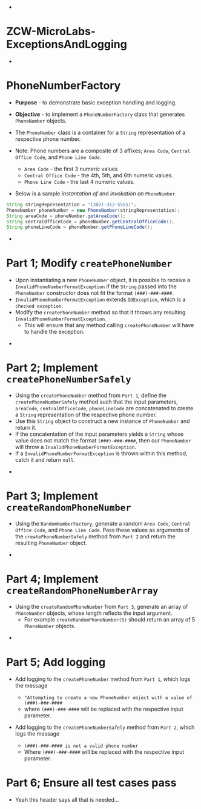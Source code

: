 -
# ZCW-MicroLabs-ExceptionsAndLogging

-
# PhoneNumberFactory
* **Purpose** - to demonstrate basic exception handling and logging.
* **Objective** - to implement a `PhoneNumberFactory` class that generates `PhoneNumber` objects.
* The `PhoneNumber` class is a container for a `String` representation of a respective phone number.
* Note: Phone numbers are a composite of 3 affixes; `Area Code`, `Central Office Code`, and `Phone Line Code`.
	* `Area Code`  - the first 3 numeric values
	* `Central Office Code` - the 4th, 5th, and 6th numeric values.
	* `Phone Line Code` - the last 4 numeric values. 

* Below is a sample *instantation of* and *invokation on* `PhoneNumber`.
	
```Java
String stringRepresentation = "(302)-312-5555)";
PhoneNumber phoneNumber = new PhoneNumber(stringRepresentation);
String areaCode = phoneNumber.getAreaCode();
String centralOfficeCode = phoneNumber.getCentralOfficeCode();
String phoneLineCode = phoneNumber.getPhoneLineCode();
```


-
# Part 1; Modify `createPhoneNumber`
* Upon instantiating a new `PhoneNumber` object, it is possible to receive a `InvalidPhoneNumberFormatException` if the `String` passed into the `PhoneNumber` constructor does not fit the format `(###)-###-####`.<br>
* `InvalidPhoneNumberFormatException` extends `IOException`, which is a `checked exception`.<br>
* Modify the `createPhoneNumber` method so that it throws any resulting `InvalidPhoneNumberFormatException`.
	* This will ensure that any method calling `createPhoneNumber` will have to handle the exception.



-
# Part 2; Implement `createPhoneNumberSafely`
* Using the `createPhoneNumber` method from `Part 1`, define the `createPhoneNumberSafely` method such that the input parameters, `areaCode`, `centralOfficeCode`, `phoneLineCode` are concatenated to create a `String` representation of the respective phone number.
* Use this `String` object to construct a new instance of `PhoneNumber` and return it.
* If the concatentation of the input parameters yields a `String` whose value does not match the format `(###)-###-####`, then our `PhoneNumber` will throw a `InvalidPhoneNumberFormatException`.
* If a `InvalidPhoneNumberFormatException` is thrown within this method, catch it and return `null`.


-
# Part 3; Implement `createRandomPhoneNumber`
* Using the `RandomNumberFactory`, generate a random `Area Code`, `Central Office Code`, and `Phone Line Code`. Pass these values as arguments of the `createPhoneNumberSafely` method from `Part 2` and return the resulting `PhoneNumber` object.

-
# Part 4; Implement `createRandomPhoneNumberArray`
* Using the `createRandomPhoneNumber` from `Part 3`, generate an array of `PhoneNumber` objects, whose length reflects the input argument.
	* For example `createRandomPhoneNumber(5)` should return an array of 5 `PhoneNumber` objects.


-
# Part 5; Add logging
* Add logging to the `createPhoneNumber` method from `Part 1`, which logs the message
	* `"Attempting to create a new PhoneNumber object with a value of (###)-###-####`
	* where `(###)-###-####` will be replaced with the respective input parameter.

* Add logging to the `createPhoneNumberSafely` method from `Part 2`, which logs the message
	* `(###)-###-#### is not a valid phone number`
	* Where `(###)-###-####` will be replaced with the respective input parameter.

	
# Part 6; Ensure all test cases pass
* Yeah this header says all that is needed...